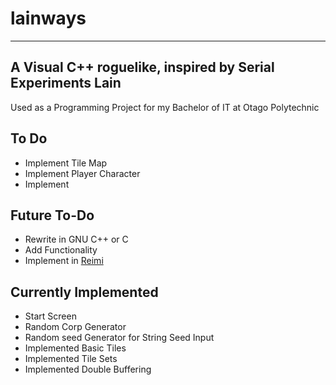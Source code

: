 # lainways
---
A Visual C++ roguelike, inspired by Serial Experiments Lain
---

Used as a Programming Project for my Bachelor of IT at Otago Polytechnic


## To Do
* Implement Tile Map
* Implement Player Character
* Implement 


## Future To-Do
* Rewrite in GNU C++ or C
* Add Functionality
* Implement in [Reimi](https://git.lain.church/tA/reimi "Reimi Roguelike Engine")


## Currently Implemented
* Start Screen
* Random Corp Generator
* Random seed Generator for String Seed Input
* Implemented Basic Tiles
* Implemented Tile Sets
* Implemented Double Buffering

